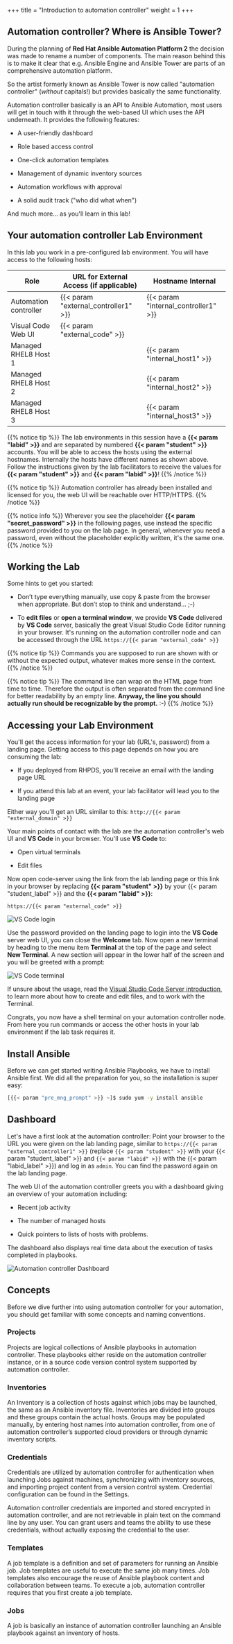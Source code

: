 +++
title = "Introduction to automation controller"
weight = 1
+++

## Automation controller? Where is Ansible Tower?

During the planning of **Red Hat Ansible Automation Platform 2** the decision was made to rename a number of components. The main reason behind this is to make it clear that e.g. Ansible Engine and Ansible Tower are parts of an comprehensive automation platform.

So the artist formerly known as Ansible Tower is now called "automation controller" (_without_ capitals!) but provides basically the same functionality.

Automation controller basically is an API to Ansible Automation, most users will get in touch with it through the web-based UI which uses the API underneath. It provides the following features:

- A user-friendly dashboard

- Role based access control

- One-click automation templates

- Management of dynamic inventory sources

- Automation workflows with approval

- A solid audit track ("who did what when")

And much more... as you'll learn in this lab!

## Your automation controller Lab Environment

In this lab you work in a pre-configured lab environment. You will have access to the following hosts:

| Role                   | URL for External Access (if applicable) | Hostname Internal                    |
| ---------------------- | --------------------------------------- | ------------------------------------ |
| Automation controller  | {{< param "external_controller1" >}}    | {{< param "internal_controller1" >}} |
| Visual Code Web UI     | {{< param "external_code" >}}           |                                      |
| Managed RHEL8 Host 1   |                                         | {{< param "internal_host1" >}}       |
| Managed RHEL8 Host 2   |                                         | {{< param "internal_host2" >}}       |
| Managed RHEL8 Host 3   |                                         | {{< param "internal_host3" >}}       |

{{% notice tip %}}
The lab environments in this session have a **{{< param "labid" >}}** and are separated by numbered **{{< param "student" >}}** accounts. You will be able to access the hosts using the external hostnames. Internally the hosts have different names as shown above. Follow the instructions given by the lab facilitators to receive the values for **{{< param "student" >}}** and **{{< param "labid" >}}**!
{{% /notice %}}

{{% notice tip %}}
Automation controller has already been installed and licensed for you, the web UI will be reachable over HTTP/HTTPS.
{{% /notice %}}

{{% notice info %}}
Wherever you see the placeholder **{{< param "secret_password" >}}** in the following pages, use instead the specific password provided to you on the lab page. In general, whenever you need a password, even without the placeholder explicitly written, it's the same one.
{{% /notice %}}

## Working the Lab

Some hints to get you started:

- Don’t type everything manually, use copy & paste from the browser when appropriate. But don’t stop to think and understand… ;-)

- To **edit files** or **open a terminal window**, we provide **VS Code** delivered by **VS Code** server, basically the great Visual Studio Code Editor running in your browser. It's running on the automation controller node and can be accessed through the URL `https://{{< param "external_code" >}}`

{{% notice tip %}}
Commands you are supposed to run are shown with or without the expected output, whatever makes more sense in the context.
{{% /notice %}}

{{% notice tip %}}
The command line can wrap on the HTML page from time to time. Therefore the output is often separated from the command line for better readability by an empty line. **Anyway, the line you should actually run should be recognizable by the prompt.** :-)
{{% /notice %}}

## Accessing your Lab Environment

You'll get the access information for your lab (URL's, password) from a landing page. Getting access to this page depends on how you are consuming the lab:

- If you deployed from RHPDS, you'll receive an email with the landing page URL

- If you attend this lab at an event, your lab facilitator will lead you to the landing page

Either way you'll get an URL similar to this: `http://{{< param "external_domain" >}}`

Your main points of contact with the lab are the automation controller's web UI and **VS Code** in your browser. You'll use **VS Code** to:

- Open virtual terminals

- Edit files

Now open code-server using the link from the lab landing page or this link in your browser by replacing **{{< param "student" >}}** by your {{< param "student_label" >}} and the **{{< param "labid" >}}**:

`https://{{< param "external_code" >}}`

![VS Code login](../../images/vscode-pwd.png)

Use the password provided on the landing page to login into the **VS Code** server web UI, you can close the **Welcome** tab. Now open a new terminal by heading to the menu item **Terminal** at the top of the page and select **New Terminal**. A new section will appear in the lower half of the screen and you will be greeted with a prompt:

![VS Code terminal](../../images/vscode-terminal.png)

If unsure about the usage, read the [Visual Studio Code Server introduction](../../vscode-intro/), to learn more about how to create and edit files, and to work with the Terminal.

Congrats, you now have a shell terminal on your automation controller node. From here you run commands or access the other hosts in your lab environment if the lab task requires it.

## Install Ansible

Before we can get started writing Ansible Playbooks, we have to install Ansible first. We did all the preparation for you, so the installation is super easy:

```bash
[{{< param "pre_mng_prompt" >}} ~]$ sudo yum -y install ansible
```

## Dashboard

Let's have a first look at the automation controller: Point your browser to the URL you were given on the lab landing page, similar to `https://{{< param "external_controller1" >}}` (replace `{{< param "student" >}}` with your {{< param "student_label" >}} and `{{< param "labid" >}}` with the {{< param "labid_label" >}}) and log in as `admin`. You can find the password again on the lab landing page.

The web UI of the automation controller greets you with a dashboard giving an overview of your automation including:

- Recent job activity

- The number of managed hosts

- Quick pointers to lists of hosts with problems.

The dashboard also displays real time data about the execution of tasks completed in playbooks.

![Automation controller Dashboard](../../images/dashboard.png)

## Concepts

Before we dive further into using automation controller for your automation, you should get familiar with some concepts and naming conventions.

### Projects

Projects are logical collections of Ansible playbooks in automation controller. These playbooks either reside on the automation controller instance, or in a source code version control system supported by automation controller.

### Inventories

An Inventory is a collection of hosts against which jobs may be launched, the same as an Ansible inventory file. Inventories are divided into groups and these groups contain the actual hosts. Groups may be populated manually, by entering host names into automation controller, from one of automation controller’s supported cloud providers or through dynamic inventory scripts.

### Credentials

Credentials are utilized by automation controller for authentication when launching Jobs against machines, synchronizing with inventory sources, and importing project content from a version control system. Credential configuration can be found in the Settings.

Automation controller credentials are imported and stored encrypted in automation controller, and are not retrievable in plain text on the command line by any user. You can grant users and teams the ability to use these credentials, without actually exposing the credential to the user.

### Templates

A job template is a definition and set of parameters for running an Ansible job. Job templates are useful to execute the same job many times. Job templates also encourage the reuse of Ansible playbook content and collaboration between teams. To execute a job, automation controller requires that you first create a job template.

### Jobs

A job is basically an instance of automation controller launching an Ansible playbook against an inventory of hosts.
